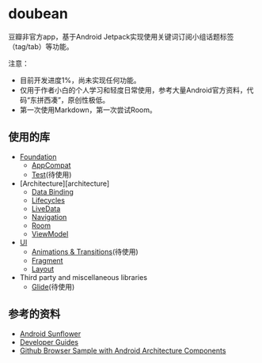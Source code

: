 doubean
=======
豆瓣非官方app，基于Android Jetpack实现使用关键词订阅小组话题标签（tag/tab）等功能。

注意：

* 目前开发进度1%，尚未实现任何功能。
* 仅用于作者小白的个人学习和轻度日常使用，参考大量Android官方资料，代码“东拼西凑”，原创性极低。
* 第一次使用Markdown，第一次尝试Room。

使用的库
-------

* [Foundation][foundation]
  * [AppCompat][appcompat]
  * [Test][test]\(待使用\)
* [Architecture][architecture]
  * [Data Binding][11]
  * [Lifecycles][12]
  * [LiveData][13]
  * [Navigation][14]
  * [Room][16]
  * [ViewModel][17]
* [UI][ui]
  * [Animations & Transitions][31]\(待使用\)
  * [Fragment][34]
  * [Layout][35]
* Third party and miscellaneous libraries
  * [Glide][glide]\(待使用\)

[foundation]: https://developer.android.com/jetpack/components

[appcompat]: https://developer.android.com/topic/libraries/support-library/packages#v7-appcompat

[test]: https://developer.android.com/training/testing/

[arch]: https://developer.android.com/jetpack/arch/

[11]: https://developer.android.com/topic/libraries/data-binding/

[12]: https://developer.android.com/topic/libraries/architecture/lifecycle

[13]: https://developer.android.com/topic/libraries/architecture/livedata

[14]: https://developer.android.com/topic/libraries/architecture/navigation/

[16]: https://developer.android.com/topic/libraries/architecture/room

[17]: https://developer.android.com/topic/libraries/architecture/viewmodel

[ui]: https://developer.android.com/guide/topics/ui

[31]: https://developer.android.com/training/animation/

[34]: https://developer.android.com/guide/components/fragments

[35]: https://developer.android.com/guide/topics/ui/declaring-layout

[glide]: https://bumptech.github.io/glide/

参考的资料
---------

* [Android Sunflower][sunflower]
* [Developer Guides][guides]
* [Github Browser Sample with Android Architecture Components][github-browser-sample]

[sunflower]: https://github.com/android/sunflower

[guides]: https://developer.android.google.cn/guide

[github-browser-sample]: https://github.com/android/architecture-components-samples/tree/master/GithubBrowserSample

